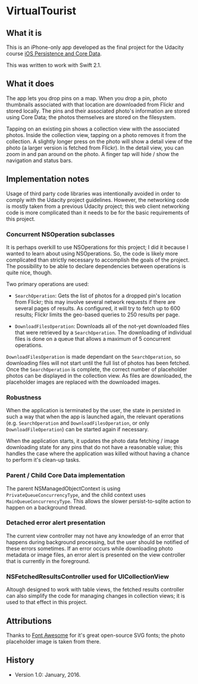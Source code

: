 # VirtualTourist

## What it is
This is an iPhone-only app developed as the final project for the Udacity course
[iOS Persistence and Core Data](https://www.udacity.com/course/ios-persistence-and-core-data--ud325).

This was written to work with Swift 2.1.

## What it does
The app lets you drop pins on a map.  When you drop a pin, photo thumbnails associated with that location
are downloaded from Flickr and stored locally.  The pins and their associated photo's information are stored
using Core Data; the photos themselves are stored on the filesystem.

Tapping on an existing pin shows a collection view with the associated photos.  Inside the collection view,
tapping on a photo removes it from the collection.  A slightly longer press on the photo will show a detail
view of the photo (a larger version is fetched from Flickr).  In the detail view, you can zoom in and pan
around on the photo.  A finger tap will hide / show the navigation and status bars.

## Implementation notes
Usage of third party code libraries was intentionally avoided in order to comply with the Udacity project guidelines.
However, the networking code is mostly taken from a previous Udacity project; this web client networking code is
more complicated than it needs to be for the basic requirements of this project.

### Concurrent NSOperation subclasses
It is perhaps overkill to use NSOperations for this project; I did it because I wanted to learn about using NSOperations.
So, the code is likely more complicated than strictly necessary to accomplish the goals of the project.  The possibility
to be able to declare dependencies between operations is quite nice, though.

Two primary operations are used:

* ``SearchOperation``: Gets the list of photos for a dropped pin's location from Flickr; this may involve several network
  requests if there are several pages of results. As configured, it will try to fetch up to 600 results; Flickr limits
  the geo-based queries to 250 results per page.

* ``DownloadFilesOperation``: Downloads all of the not-yet downloaded files that were retrieved by a ``SearchOperation``.
  The downloading of individual files is done on a queue that allows a maximum of 5 concurrent operations.

``DownloadFilesOperation`` is made dependant on the ``SearchOperation``, so downloading files will not start
until the full list of photos has been fetched.  Once the ``SearchOperation`` is complete, the correct number
of placeholder photos can be displayed in the collection view.  As files are downloaded, the placeholder images
are replaced with the downloaded images.

### Robustness
When the application is terminated by the user, the state in persisted in such a way that when the app is launched
again, the relevant operations (e.g. ``SearchOperation`` and ``DownloadFilesOperation``, or only ``DownloadFileOperation``)
can be started again if necessary.

When the application starts, it updates the photo data fetching / image downloading state for any pins that do not
have a reasonable value; this handles the case where the application was killed without having a chance to perform
it's clean-up tasks.

### Parent / Child Core Data implementation
The parent NSManagedObjectContext is using ``PrivateQueueConcurrencyType``, and the child context uses ``MainQueueConcurrencyType``.
This allows the slower persist-to-sqlite action to happen on a background thread.

### Detached error alert presentation
The current view controller may not have any knowledge of an error that happens during background processing, but the user
should be notified of these errors sometimes.  If an error occurs while downloading photo metadata or image files, an
error alert is presented on the view controller that is currently in the foreground.

### NSFetchedResultsController used for UICollectionView
Altough designed to work with table views, the fetched results controller can also simplify the code for managing
changes in collection views; it is used to that effect in this project.

## Attributions
Thanks to [Font Awesome](http://fontawesome.io) for it's great open-source SVG fonts; the photo placeholder image
is taken from there.

## History
* Version 1.0: January, 2016.
